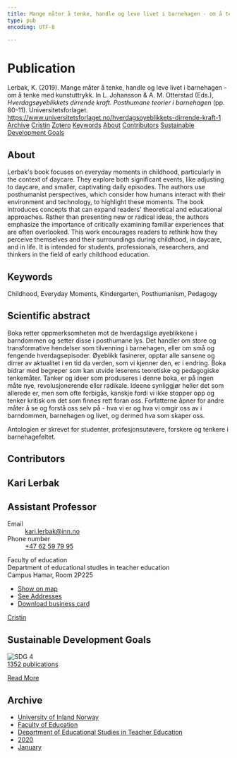 ```yaml
---
title: Mange måter å tenke, handle og leve livet i barnehagen - om å tenke med kunstuttrykk
type: pub
encoding: UTF-8

---
```

<h1>Publication</h1>
<article id="csl-bib-container-2MCKSLJ5" class="csl-bib-container">
  <div class="csl-bib-body"> <div class="csl-entry">Lerbak, K. (2019). Mange måter å tenke, handle og leve livet i barnehagen - om å tenke med kunstuttrykk. In L. Johansson &#38; A. M. Otterstad (Eds.), <i>Hverdagsøyeblikkets dirrende kraft. Posthumane teorier i barnehagen</i> (pp. 80–11). Universitetsforlaget. <a href="https://www.universitetsforlaget.no/hverdagsoyeblikkets-dirrende-kraft-1">https://www.universitetsforlaget.no/hverdagsoyeblikkets-dirrende-kraft-1</a></div> </div>
  <div class="csl-bib-buttons">
    <a href="#taxonomy-article-2MCKSLJ5" alt="archive" class="csl-bib-button">Archive</a>
    <a href="https://app.cristin.no/results/show.jsf?id=1767599" alt="Cristin" class="csl-bib-button">Cristin</a>
    <a href="http://zotero.org/groups/5881554/items/2MCKSLJ5" alt="Zotero" class="csl-bib-button">Zotero</a>
    <a href="#keywords-article-2MCKSLJ5" alt="keywords" class="csl-bib-button">Keywords</a>
    <a href="#about-article-2MCKSLJ5" alt="about_pub" class="csl-bib-button">About</a>
    <a href="#contributors-article-2MCKSLJ5" alt="contributors" class="csl-bib-button">Contributors</a>
    <a href="#sdg-article-2MCKSLJ5" alt="sdg" class="csl-bib-button">Sustainable Development Goals</a>
  </div>
  <div id="csl-bib-meta-container-2MCKSLJ5"></div>
</article>
<div id="csl-bib-meta-2MCKSLJ5" class="csl-bib-meta">
  <article id="about-article-2MCKSLJ5" class="about_pub-article">
    <h1>About</h1>
    Lerbak's book focuses on everyday moments in childhood, particularly in the context of daycare. They explore both significant events, like adjusting to daycare, and smaller, captivating daily episodes. The authors use posthumanist perspectives, which consider how humans interact with their environment and technology, to highlight these moments. The book introduces concepts that can expand readers' theoretical and educational approaches. Rather than presenting new or radical ideas, the authors emphasize the importance of critically examining familiar experiences that are often overlooked. This work encourages readers to rethink how they perceive themselves and their surroundings during childhood, in daycare, and in life. It is intended for students, professionals, researchers, and thinkers in the field of early childhood education.
  </article>
  <article id="keywords-article-2MCKSLJ5" class="keywords-article">
    <h1>Keywords</h1>
    Childhood, Everyday Moments, Kindergarten, Posthumanism, Pedagogy
  </article>
  <article id="abstract-article-2MCKSLJ5" class="abstract-article">
    <h1>Scientific abstract</h1>
    Boka retter oppmerksomheten mot de hverdagslige øyeblikkene i barndommen og setter disse i posthumane lys. Det handler om store og transformative hendelser som tilvenning i barnehagen, eller om små og fengende hverdagsepisoder. Øyeblikk fasinerer, opptar alle sansene og dirrer av aktualitet i en tid da verden, som vi kjenner den, er i endring. Boka bidrar med begreper som kan utvide leserens teoretiske og pedagogiske tenkemåter. 
Tanker og ideer som produseres i denne boka, er på ingen måte nye, revolusjonerende eller radikale. Ideene synliggjør heller det som allerede er, men som ofte forbigås, kanskje fordi vi ikke stopper opp og tenker kritisk om det som finnes rett foran oss. Forfatterne åpner for andre måter å se og forstå oss selv på - hva vi er og hva vi omgir oss av i barndommen, barnehagen og livet, og dermed hva som skaper oss. 
 
Antologien er skrevet for studenter, profesjonsutøvere, forskere og tenkere i barnehagefeltet.
  </article>
  <article id="contributors-article-2MCKSLJ5" class="contributors-article">
    <h1>Contributors</h1>
    <div class="personas"> <div class="vrtx-hinn-person-card"> <div class="photo"> <i class="lar la-user-circle missing-person"></i> </div> <div class="info"> <hgroup><h1>Kari Lerbak</h1> <h2>Assistant Professor</h2> </hgroup><dl> <dt>Email</dt> <dd> <a href="mailto:kari.lerbak@inn.no">kari.lerbak@inn.no</a> </dd> <dt>Phone number</dt> <dd><a href="tel:+4762597995"> +47 62 59 79 95 </a></dd> </dl> <p> Faculty of education<br> Department of educational studies in teacher education<br> Campus Hamar, Room 2P225 </p> <ul class="vrtx-hinn-links"> <li><a href="https://www.google.com/maps?q=60.796004,11.072099">Show on map</a></li> <li><a href="https://www.inn.no/english/find-an-employee/kari-lerbak.html#vrtx-hinn-addresses">See Addresses</a></li> <li><a href="https://www.inn.no/english/find-an-employee/kari-lerbak.html?vrtx=vcf">Download business card</a></li> </ul> </div> </div> <a href="https://app.cristin.no/persons/show.jsf?id=1146334" alt="Cristin URL" class="personas-cristin">Cristin</a> </div>
  </article>
  <article id="sdg-article-2MCKSLJ5" class="sdg-article">
    <h1>Sustainable Development Goals</h1>
    <div class="sdg-container"><div id="sdg4" class="sdg">
        <img src="{{< params subfolder >}}images/sdg/sdg04_en.png" class="image" alt="SDG 4">
        <div class="sdg-overlay">
          <a href="{{< params subfolder >}}en/archive/?sdg=4#archive" class="sdg-publication-count"><span>1352</span> publications</a>
          <p><a href="https://sdgs.un.org/goals/goal4" class="sdg-read-more">Read More</a></p>
        </div>
      </div></div>
  </article>
  <article id="taxonomy-article-2MCKSLJ5" class="taxonomy-article">
    <h1>Archive</h1>
    <ul>
      <li><a href="{{< params subfolder >}}en/archive/?key=3DCRN523">University of Inland Norway</a></li>
      <li><a href="{{< params subfolder >}}en/archive/?key=WYNZA47F">Faculty of Education</a></li>
      <li><a href="{{< params subfolder >}}en/archive/?key=BKPR6TE7">Department of Educational Studies in Teacher Education</a></li>
      <li><a href="{{< params subfolder >}}en/archive/?key=IWMPJHCA">2020</a></li>
      <li><a href="{{< params subfolder >}}en/archive/?key=I5ABLFU6">January</a></li>
    </ul>
  </article>
</div>
